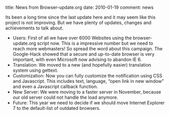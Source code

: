 title: News from Browser-update.org
date: 2010-01-19
comment: news

Its been a long time since the last update here and it may seem like this project is not improving. But we have plenty of updates, changes and achievements to talk about.

* Users: First of all we have over 6000 Websites using the browser-update.org script now. This is a impressive number but we need to reach more webmasters! So spread the word about this campaign. The Google-Hack showed that a secure and up-to-date browser is very important, with even Microsoft now advising to abandon IE 6.
* Translation: We moved to a new (and hopefully easier) translation system using gettext. 
* Customization: Now you can fully customize the notification using CSS and Javascript. This includes text, language, “open link in new window” and even a Javascript callback function.
* New Server: We were moving to a faster server in November, because our old server could not handle the load anymore.
* Future: This year we need to decide if we should move Internet Explorer 7 to the default-list of outdated browsers.